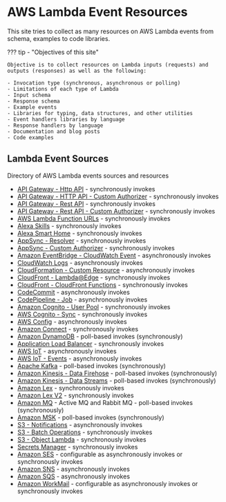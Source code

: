 # AWS Lambda Event Resources

This site tries to collect as many resources on AWS Lambda events from schema, examples to code libraries.

??? tip - "Objectives of this site"

    Objective is to collect resources on Lambda inputs (requests) and outputs (responses) as well as the following:

    - Invocation type (synchronous, asynchronous or polling)
    - Limitations of each type of Lambda
    - Input schema
    - Response schema
    - Example events
    - Libraries for typing, data structures, and other utilities
    - Event handlers libraries by language
    - Response handlers by language
    - Documentation and blog posts
    - Code examples

## Lambda Event Sources

Directory of AWS Lambda events sources and resources

- [API Gateway - Http API](./http-api.md) - synchronously invokes
- [API Gateway - HTTP API - Custom Authorizer](./http-api-custom-authorizer.md) - synchronously invokes
- [API Gateway - Rest API](./rest-api.md) - synchronously invokes
- [API Gateway - Rest API - Custom Authorizer](./rest-api-custom-authorizer.md) - synchronously invokes
- [AWS Lambda Function URLs](./function-url.md) - synchronously invokes
- [Alexa Skills](./alexa-skills-kit.md) - synchronously invokes
- [Alexa Smart Home](./alexa-smart-home.md) - synchronously invokes
- [AppSync - Resolver](./appsync-resolver.md) - synchronously invokes
- [AppSync - Custom Authorizer](./appsync-authorizer.md) - synchronously invokes
- [Amazon EventBridge - CloudWatch Event](./event-bridge.md) - asynchronously invokes
- [CloudWatch Logs](./cloudwatch-logs.md) - asynchronously invokes
- [CloudFormation - Custom Resource](./cloudformation.md) - asynchronously invokes
- [CloudFront - Lambda@Edge](./cloudfront-lambda-edge.md) - synchronously invokes
- [CloudFront - CloudFront Functions](./cloudfront-function.md) - synchronously invokes
- [CodeCommit](./code-commit.md) - asynchronously invokes
- [CodePipeline - Job](./code-pipeline-job.md) - asynchronously invokes
- [Amazon Cognito - User Pool](./cognito-user-pool.md) - synchronously invokes
- [AWS Cognito - Sync](./cognito-events.md) - synchronously invokes
- [AWS Config](./config.md) - asynchronously invokes
- [Amazon Connect](./connect.md) - synchronously invokes
- [Amazon DynamoDB](./dynamodb.md) - poll-based invokes (synchronously)
- [Application Load Balancer](./alb.md) - synchronously invokes
- [AWS IoT](./iot.md) - asynchronously invokes
- [AWS IoT - Events](./iot-events.md) - asynchronously invokes
- [Apache Kafka](./apache-kafka.md) - poll-based invokes (synchronously)
- [Amazon Kinesis - Data Firehose](./kinesis-firehose.md) - poll-based invokes (synchronously)
- [Amazon Kinesis - Data Streams](./kinesis-streams.md) - poll-based invokes (synchronously)
- [Amazon Lex](./lex.md) - synchronously invokes
- [Amazon Lex V2](./lex-v2.md) - synchronously invokes
- [Amazon MQ](./mq.md) - Active MQ and Rabbit MQ - poll-based invokes (synchronously)
- [Amazon MSK](./amazon-msk.md) - poll-based invokes (synchronously)
- [S3 - Notifications](./s3.md) - asynchronously invokes
- [S3 - Batch Operations](./s3-batch.md) - synchronously invokes
- [S3 - Object Lambda](./s3-object-lambda.md) - synchronously invokes
- [Secrets Manager](./secrets-manager.md) - synchronously invokes
- [Amazon SES](./ses.md) - configurable as asynchronously invokes or synchronously invokes
- [Amazon SNS](./sns.md) - asynchronously invokes
- [Amazon SQS](./sqs.md) - asynchronously invokes
- [Amazon WorkMail](./work-mail.md) - configurable as asynchronously invokes or synchronously invokes
